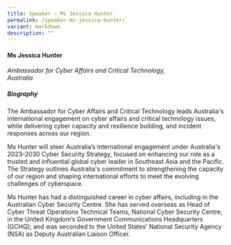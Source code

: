 ```yaml
---
title: Speaker – Ms Jessica Hunter
permalink: /speaker-ms-jessica-hunter/
variant: markdown
description: ""
---
```

#### **Ms Jessica Hunter**

*Ambassador for Cyber Affairs and Critical Technology, <br>Australia*

##### **Biography**
The Ambassador for Cyber Affairs and Critical Technology leads Australia's international engagement on cyber affairs and critical technology issues, while delivering cyber capacity and resilience building, and incident responses across our region.

Ms Hunter will steer Australia’s international engagement under Australia's 2023-2030 Cyber Security Strategy, focused on enhancing our role as a trusted and influential global cyber leader in Southeast Asia and the Pacific. The Strategy outlines Australia's commitment to strengthening the capacity of our region and shaping international efforts to meet the evolving challenges of cyberspace.

Ms Hunter has had a distinguished career in cyber affairs, including in the Australian Cyber Security Centre.
She has served overseas as Head of Cyber Threat Operations Technical Teams, National Cyber Security Centre, in the United Kingdom’s Government Communications Headquarters (GCHQ); and was seconded to the United States’ National Security Agency (NSA) as Deputy Australian Liaison Officer.